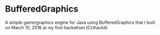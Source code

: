 # BufferedGraphics
A simple game/graphics engine for Java using BufferedGraphics that I built on March 10, 2018 at my first hackathon (CUhackit)
